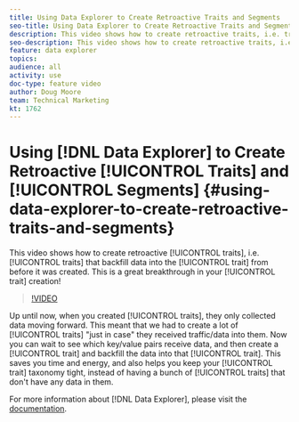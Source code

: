 ```yaml
---
title: Using Data Explorer to Create Retroactive Traits and Segments
seo-title: Using Data Explorer to Create Retroactive Traits and Segments
description: This video shows how to create retroactive traits, i.e. traits that backfill data into the trait from before it was created. This is a great breakthrough in your trait creation!
seo-description: This video shows how to create retroactive traits, i.e. traits that backfill data into the trait from before it was created. This is a great breakthrough in your trait creation!
feature: data explorer
topics: 
audience: all
activity: use
doc-type: feature video
author: Doug Moore
team: Technical Marketing
kt: 1762
---
```


# Using [!DNL Data Explorer] to Create Retroactive [!UICONTROL Traits] and [!UICONTROL Segments] {#using-data-explorer-to-create-retroactive-traits-and-segments}

This video shows how to create retroactive [!UICONTROL traits], i.e. [!UICONTROL traits] that backfill data into the [!UICONTROL trait] from before it was created. This is a great breakthrough in your [!UICONTROL trait] creation!

>[!VIDEO](https://video.tv.adobe.com/v/25169/?quality=12)

Up until now, when you created [!UICONTROL traits], they only collected data moving forward. This meant that we had to create a lot of [!UICONTROL traits] "just in case" they received traffic/data into them. Now you can wait to see which key/value pairs receive data, and then create a [!UICONTROL trait] and backfill the data into that [!UICONTROL trait]. This saves you time and energy, and also helps you keep your [!UICONTROL trait] taxonomy tight, instead of having a bunch of [!UICONTROL traits] that don't have any data in them.

For more information about [!DNL Data Explorer], please visit the [documentation](https://experiencecloud.adobe.com/resources/help/en_US/aam/data-explorer.html).